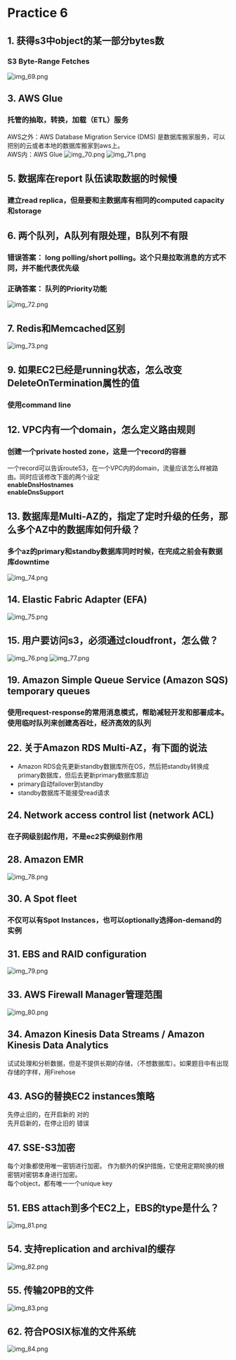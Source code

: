 # Practice 6
## 1. 获得s3中object的某一部分bytes数
### S3 Byte-Range Fetches
![img_69.png](img_69.png)

## 3. AWS Glue
### 托管的抽取，转换，加载（ETL）服务
AWS之外：AWS Database Migration Service (DMS) 是数据库搬家服务，可以把别的云或者本地的数据库搬家到aws上。  
AWS内：AWS Glue
![img_70.png](img_70.png)
![img_71.png](img_71.png)

## 5. 数据库在report 队伍读取数据的时候慢
### 建立read replica，但是要和主数据库有相同的computed capacity和storage

## 6. 两个队列，A队列有限处理，B队列不有限
### 错误答案： long polling/short polling。这个只是拉取消息的方式不同，并不能代表优先级  
### 正确答案： 队列的Priority功能
![img_72.png](img_72.png)

## 7. Redis和Memcached区别
![img_73.png](img_73.png)

## 9. 如果EC2已经是running状态，怎么改变DeleteOnTermination属性的值
### 使用command line

## 12. VPC内有一个domain，怎么定义路由规则
### 创建一个private hosted zone，这是一个record的容器
一个record可以告诉route53，在一个VPC内的domain，流量应该怎么样被路由。同时应该修改下面的两个设定  
**enableDnsHostnames**  
**enableDnsSupport**

## 13. 数据库是Multi-AZ的，指定了定时升级的任务，那么多个AZ中的数据库如何升级？
### 多个az的primary和standby数据库同时时候，在完成之前会有数据库downtime
![img_74.png](img_74.png)

## 14. Elastic Fabric Adapter (EFA)
![img_75.png](img_75.png)

## 15. 用户要访问s3，必须通过cloudfront，怎么做？
![img_76.png](img_76.png)
![img_77.png](img_77.png)

## 19. Amazon Simple Queue Service (Amazon SQS) temporary queues
### 使用request-response的常用消息模式，帮助减轻开发和部署成本。使用临时队列来创建高吞吐，经济高效的队列

## 22. 关于Amazon RDS Multi-AZ，有下面的说法
- Amazon RDS会先更新standby数据库所在OS，然后把standby转换成primary数据库，但后去更新primary数据库那边
- primary自动failover到standby
- standby数据库不能接受read请求

## 24. Network access control list (network ACL) 
### 在子网级别起作用，不是ec2实例级别作用

## 28. Amazon EMR
![img_78.png](img_78.png)

## 30. A Spot fleet 
### 不仅可以有Spot Instances，也可以optionally选择on-demand的实例

## 31. EBS and RAID configuration
![img_79.png](img_79.png)

## 33. AWS Firewall Manager管理范围
![img_80.png](img_80.png)

## 34. Amazon Kinesis Data Streams / Amazon Kinesis Data Analytics
试试处理和分析数据，但是不提供长期的存储，（不想数据库）。如果题目中有出现存储的字样，用Firehose

## 43. ASG的替换EC2 instances策略
先停止旧的，在开启新的 对的  
先开启新的，在停止旧的 错误

## 47. SSE-S3加密
每个对象都使用唯一密钥进行加密。 作为额外的保护措施，它使用定期轮换的根密钥对密钥本身进行加密。  
每个object，都有唯一一个unique key

## 51. EBS attach到多个EC2上，EBS的type是什么？
![img_81.png](img_81.png)

## 54. 支持replication and archival的缓存
![img_82.png](img_82.png)

## 55. 传输20PB的文件
![img_83.png](img_83.png)

## 62. 符合POSIX标准的文件系统  
![img_84.png](img_84.png)


